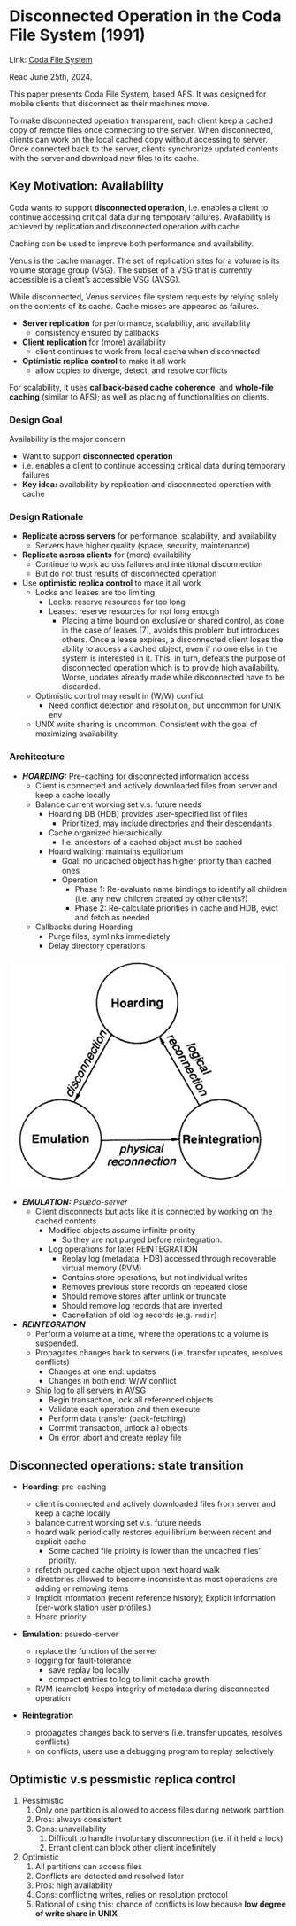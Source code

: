 # Disconnected Operation in the Coda File System (1991)  

Link: [Coda File System](https://www.cs.cmu.edu/afs/cs/project/coda-www/ResearchWebPages/docdir/s13.pdf)

Read June 25th, 2024.

This paper presents Coda File System, based AFS. It was designed for mobile clients that disconnect as their machines move. 

To make disconnected operation transparent, each client keep a cached copy of remote files once connecting to the server. When disconnected, clients can work on the local cached copy without accessing to server. Once connected back to the server, clients synchronize updated contents with the server and download new files to its cache. 

## Key Motivation: Availability 
Coda wants to support **disconnected operation**, i.e. enables a client to continue accessing critical data during temporary failures. Availability is achieved by replication and disconnected operation with cache

Caching can be used to improve both performance and availability. 

Venus is the cache manager.
The set of replication sites for a volume is its volume storage group (VSG). The subset of a VSG that is currently accessible is a client’s accessible VSG (AVSG).

While disconnected, Venus services file system requests by relying solely on the contents of its cache. Cache misses are appeared as failures.

-   **Server replication** for performance, scalability, and availability
    -  consistency ensured by callbacks  
-   **Client replication** for (more) availability
    -  client continues to work from local cache when disconnected 
-   **Optimistic replica control** to make it all work
    -  allow copies to diverge, detect, and resolve conflicts 

For scalability, it uses **callback-based cache coherence**, and **whole-file caching** (similar to AFS); as well as placing of functionalities on clients.

### Design Goal

Availability is the major concern

- Want to support **disconnected operation**
- i.e. enables a client to continue accessing critical data during temporary failures
- **Key idea:** availability by replication and disconnected operation with cache

### Design Rationale

- **Replicate across servers** for performance, scalability, and availability
    - Servers have higher quality (space, security, maintenance)
- **Replicate across clients** for (more) availability
    - Continue to work across failures and intentional disconnection
    - But do not trust results of disconnected operation
- Use **optimistic replica control** to make it all work
    - Locks and leases are too limiting
        - Locks: reserve resources for too long
        - Leases: reserve resources for not long enough
          - Placing a time bound on exclusive or shared control, as done in the case of leases [7], avoids this problem but introduces others. Once a lease expires, a disconnected client loses the ability to access a cached object, even if no one else in the system is interested in it. This, in turn, defeats the purpose of disconnected operation which is to provide high availability. Worse, updates already made while disconnected have to be discarded.
    - Optimistic control may result in (W/W) conflict
        - Need conflict detection and resolution, but uncommon for UNIX env
    - UNIX write sharing is uncommon. Consistent with the goal of maximizing availability.

### Architecture

- ***HOARDING:*** Pre-caching for disconnected information access
    - Client is connected and actively downloaded files from server and keep a cache locally
    - Balance current working set v.s. future needs
        - Hoarding DB (HDB) provides user-specified list of files
            - Prioritized, may include directories and their descendants
        - Cache organized hierarchically
            - I.e. ancestors of a cached object must be cached
        - Hoard walking: maintains equilibrium
            - Goal: no uncached object has higher priority than cached ones
            - Operation
                - Phase 1: Re-evaluate name bindings to identify all children (i.e. any new children created by other clients?)
                - Phase 2: Re-calculate priorities in cache and HDB, evict and fetch as needed
    - Callbacks during Hoarding
        - Purge files, symlinks immediately
        - Delay directory operations

![alt text](images/313-coda/hoarding-state-machine.png)

- ***EMULATION:** Psuedo-server*
    - Client disconnects but acts like it is connected by working on the cached contents
        - Modified objects assume infinite priority
          - So they are not purged before reintegration.
        - Log operations for later REINTEGRATION
            - Replay log (metadata, HDB) accessed through recoverable virtual memory (RVM)
            - Contains store operations, but not individual writes
            - Removes previous store records on repeated close
            - Should remove stores after unlink or truncate
            - Should remove log records that are inverted
            - Cacnellation of old log records (e.g. `rmdir`)
- ***REINTEGRATION***
    - Perform a volume at a time, where the operations to a volume is suspended. 
    - Propagates changes back to servers (i.e. transfer updates, resolves conflicts)
        - Changes at one end: updates
        - Changes in both end: W/W conflict
    - Ship log to all servers in AVSG
        - Begin transaction, lock all referenced objects
        - Validate each operation and then execute
        - Perform data transfer (back-fetching)
        - Commit transaction, unlock all objects
        - On error, abort and create replay file
  
## Disconnected operations: state transition 
* **Hoarding**: pre-caching 
  * client is connected and actively downloaded files from server and keep a cache locally 
  * balance current working set v.s. future needs  
  * hoard walk periodically restores equillibrium between recent and explicit cache
    * Some cached file prioirty is lower than the uncached files' priority.
  * refetch purged cache object upon next hoard walk
  * directories allowed to become inconsistent as most operations are adding or removing items
  * Implicit information (recent reference history); Explicit information (per-work station user profiles.)
  * Hoard priority
  
* **Emulation**: psuedo-server 
  * replace the function of the server
  * logging for fault-tolerance
    * save replay log locally
    * compact entries to log to limit cache growth
  * RVM (camelot) keeps integrity of metadata during disconnected operation
* **Reintegration**
  * propagates changes back to servers (i.e. transfer updates, resolves conflicts) 
  * on conflicts, users use a debugging program to replay selectively
    
## Optimistic v.s pessmistic replica control 
1. Pessimistic 
    1. Only one partition is allowed to access files during network partition
    2. Pros: always consistent
    3. Cons: unavailability
        1. Difficult to handle involuntary disconnection (i.e. if it held a lock) 
        2. Errant client can block other client indefinitely
2. Optimistic 
    1. All partitions can access files 
    2. Conflicts are detected and resolved later
    3. Pros: high availability
    4. Cons: conflicting writes, relies on resolution protocol  
    5. Rational of using this: chance of conflicts is low because **low degree of write share in UNIX**
